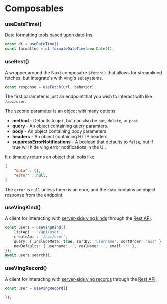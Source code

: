 # Composables

### useDateTime()
Date formatting tools based upon [date-fns](https://date-fns.org/).
```ts
const dt = useDateTime()
const formatted = dt.formateDateTime(new Date());
```

### useRest()
A wrapper around the Nuxt composable `$fetch()` that allows for streamlined fetches, but integrate's with ving's subsystems.

```ts
const response = useFetch(url, behavior);
```
The first parameter is just an endpoint that you wish to interact with like `/api/user`.

The second parameter is an object with many options

- **method** - Defaults to `get`, but can also be `put`, `delete`, or `post`.
- **query** - An object containing query paramters.
- **body** - An object containing body parameters.
- **headers** - An object containing HTTP headers.
- **suppressErrorNotifications** - A boolean that defaults to `false`, but if true will hide ving error notifications in the UI.

It ultimately returns an object that looks like:

```json
{
    "data" : {},
    "error" : null,
}
```
The `error` is `null` unless there is an error, and the `data` contains an object response from the endpoint.

### useVingKind()
A client for interacting with [server-side ving kinds](/ving/server/ving-record#kind-api) through the [Rest API](/ving/rest).

```ts
const users = useVingKind({
    listApi : '/api/user',
    createApi : '/api/user',
    query: { includeMeta: true, sortBy: 'username', sortOrder: 'asc' },
    newDefaults: { username: '', realName: '', email: '' },
});
await users.search();
```


### useVingRecord()
A client for interacting with [server-side ving records](/ving/server/ving-record#record-api) through the [Rest API](/ving/rest).

```ts
const user = useVingRecord({
    
});
```